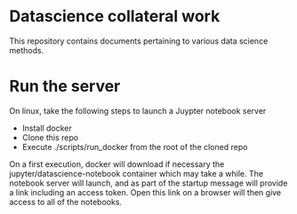 # Datascience collateral work

This repository contains documents pertaining to various data science methods.

# Run the server

On linux, take the following steps to launch a Juypter notebook server

* Install docker
* Clone this repo
* Execute ./scripts/run_docker from the root of the cloned repo

On a first execution, docker will download if necessary the jupyter/datascience-notebook container which may take a while.
The notebook server will launch, and as part of the startup message will provide a link including an access token. Open
this link on a browser will then give access to all of the notebooks.

